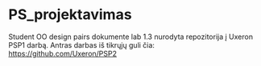 # PS_projektavimas
Student OO design pairs dokumente lab 1.3 nurodyta repozitorija į Uxeron PSP1 darbą. Antras darbas iš tikrųjų guli čia: https://github.com/Uxeron/PSP2
